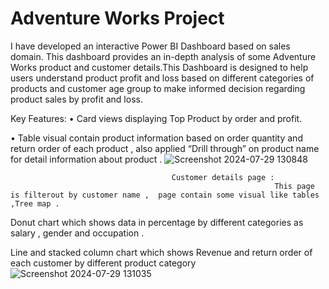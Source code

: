 # Adventure Works  Project
I have developed an interactive Power BI Dashboard based on sales domain. This dashboard provides an in-depth analysis of some Adventure Works product and customer details.This Dashboard is designed to help users understand product profit and loss based on different categories of products and customer age group to make informed decision regarding product sales by profit and loss.

Key Features:
  • Card views displaying Top Product by order and profit.

  • Table visual contain product information based on order quantity and return order of each product , also applied “Drill through” on product name for detail information about product .
 ![Screenshot 2024-07-29 130848](https://github.com/user-attachments/assets/b7f0dfb0-344f-4f71-ae48-c9f0ce5bccf4)


                                        Customer details page : 
                                                               This page is filterout by customer name ,  page contain some visual like tables ,Tree map .

Donut chart which shows data in percentage by different categories as salary , gender and occupation .

Line and stacked column chart which shows Revenue and return order of each customer by different product category
![Screenshot 2024-07-29 131035](https://github.com/user-attachments/assets/6a1b8f92-0f56-4dd2-a582-c8611b5aeb0e)
